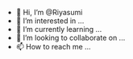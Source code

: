 - 👋 Hi, I’m @Riyasumi
- 👀 I’m interested in ...
- 🌱 I’m currently learning ...
- 💞️ I’m looking to collaborate on ...
- 📫 How to reach me ...

<!---
Riyasumi/Riyasumi is a ✨ special ✨ repository because its `README.md` (this file) appears on your GitHub profile.
You can click the Preview link to take a look at your changes.
--->
